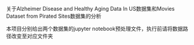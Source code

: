 
关于Alzheimer Disease and Healthy Aging Data In US数据集和Movies Dataset from Pirated Sites数据集的分析

本项目分别给出两个数据集的jupyter notebook预处理文件，执行前请将数据路径改变至对应文件夹
